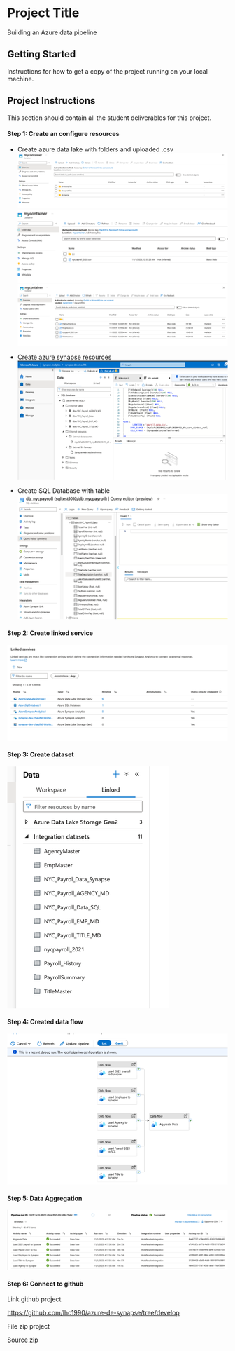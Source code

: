 # Project Title
Building an Azure data pipeline
## Getting Started

Instructions for how to get a copy of the project running on your local machine.

## Project Instructions

This section should contain all the student deliverables for this project.

#### Step 1: Create an configure resources

- Create azure data lake with folders and uploaded .csv
  ![Alt text](image/image.png)
  ![Alt text](image/image-1.png)
  ![Alt text](image/image-2.png)

- Create azure synapse resources
  ![Alt text](image/image-3.png)

- Create SQL Database with table
  ![Alt text](image/image-4.png)

#### Step 2: Create linked service
![Alt text](image/image-6.png)

#### Step 3: Create dataset
![Alt text](image/image-7.png)

#### Step 4: Created data flow
![Alt text](image/image-8.png)

#### Step 5: Data Aggregation
![Alt text](image/image-9.png)
#### Step 6: Connect to github

Link github project

https://github.com/lhc1990/azure-de-synapse/tree/develop

File zip project

[Source zip](./git_src/azure-de-synapse-develop.zip)



